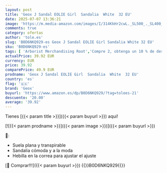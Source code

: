 ```yaml
---
layout: post
title: 'Geox J Sandal EOLIE Girl  Sandalia  White  32 EU'
date: 2025-07-07 13:36:21
image: 'https://m.media-amazon.com/images/I/314KkHr2cwL._SL500_._SL400_.jpg'
comments: true
category: ofertas
author: 'tole.es'
slug: 'B0D6NKQ929-es Geox J Sandal EOLIE Girl Sandalia White 32 EU'
sku: 'B0D6NKQ929-es'
tags: [ 'Arborist Merchandising Root','Compre 2, obtenga un 10 % de descuento','Compre 2, obtenga un 10 % de descuento_Shoes 2','Moda','Moda Niña','Sandalias de vestir para niña','Self Service','Special Features Stores','Zapatos de niña','c8538d25-3af9-48d3-aeff-5f3ce5572a36_0','c8538d25-3af9-48d3-aeff-5f3ce5572a36_1701','geox','sandalia','🇪🇸', ]
actualPrice: 39.92 EUR
currency: EUR
price: 39.92
comparePrice: 49.9 EUR
prodname: 'Geox J Sandal EOLIE Girl  Sandalia  White  32 EU'
country: 'es'
flag: '🇪🇸'
brand: 'Geox'
buyurl: 'https://www.amazon.es/dp/B0D6NKQ929/?tag=tolees-21'
descuento: '20.00'
average: '39.92'
---
```


Tienes [{{< param title >}}]({{< param buyurl >}}) aqui!

[![{{< param prodname >}}]({{< param image >}})]({{< param buyurl >}})

🔎:

- Suela plana y transpirable
- Sandalia cómoda y a la moda
- Hebilla en la correa para ajustar el ajuste

[🛒 Comprar!!!]({{< param buyurl >}})
{{<world>}}B0D6NKQ929{{</world>}}
